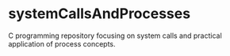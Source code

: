 # systemCallsAndProcesses
C programming repository focusing on system calls and practical application of process concepts.
